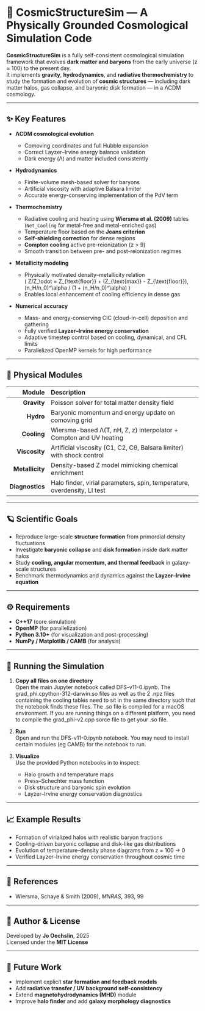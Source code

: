# 🌌 CosmicStructureSim — A Physically Grounded Cosmological Simulation Code

**CosmicStructureSim** is a fully self-consistent cosmological simulation framework that evolves **dark matter and baryons** from the early universe (z ≈ 100) to the present day.  
It implements **gravity**, **hydrodynamics**, and **radiative thermochemistry** to study the formation and evolution of **cosmic structures** — including dark matter halos, gas collapse, and baryonic disk formation — in a ΛCDM cosmology.

---

## ✨ Key Features

- **ΛCDM cosmological evolution**
  - Comoving coordinates and full Hubble expansion
  - Correct Layzer–Irvine energy balance validation
  - Dark energy (Λ) and matter included consistently

- **Hydrodynamics**
  - Finite-volume mesh-based solver for baryons
  - Artificial viscosity with adaptive Balsara limiter
  - Accurate energy-conserving implementation of the PdV term

- **Thermochemistry**
  - Radiative cooling and heating using **Wiersma et al. (2009)** tables  
    (`Net_Cooling` for metal-free and metal-enriched gas)
  - Temperature floor based on the **Jeans criterion**
  - **Self-shielding correction** for dense regions
  - **Compton cooling** active pre-reionization (z > 9)
  - Smooth transition between pre- and post-reionization regimes

- **Metallicity modeling**
  - Physically motivated density–metallicity relation  
    \( Z/Z_\odot = Z_{\text{floor}} + (Z_{\text{max}} - Z_{\text{floor}})\,(n_H/n_0)^\alpha / (1 + (n_H/n_0)^\alpha) \)
  - Enables local enhancement of cooling efficiency in dense gas

- **Numerical accuracy**
  - Mass- and energy-conserving CIC (cloud-in-cell) deposition and gathering
  - Fully verified **Layzer–Irvine energy conservation**
  - Adaptive timestep control based on cooling, dynamical, and CFL limits
  - Parallelized OpenMP kernels for high performance

---

## 🧩 Physical Modules

| Module | Description |
|--------:|:-------------|
| **Gravity** | Poisson solver for total matter density field |
| **Hydro** | Baryonic momentum and energy update on comoving grid |
| **Cooling** | Wiersma-based Λ(T, nH, Z, z) interpolator + Compton and UV heating |
| **Viscosity** | Artificial viscosity (C1, C2, Cθ, Balsara limiter) with shock control |
| **Metallicity** | Density-based Z model mimicking chemical enrichment |
| **Diagnostics** | Halo finder, virial parameters, spin, temperature, overdensity, LI test |

---

## 🪐 Scientific Goals

- Reproduce large-scale **structure formation** from primordial density fluctuations  
- Investigate **baryonic collapse** and **disk formation** inside dark matter halos  
- Study **cooling, angular momentum, and thermal feedback** in galaxy-scale structures  
- Benchmark thermodynamics and dynamics against the **Layzer–Irvine equation**

---

## ⚙️ Requirements

- **C++17** (core simulation)
- **OpenMP** (for parallelization)
- **Python 3.10+** (for visualization and post-processing)
- **NumPy / Matplotlib / CAMB** (for analysis)

---

## 🚀 Running the Simulation

1. **Copy all files on one directory**  
   Open the main Jupyter notebook called DFS-v11-0.ipynb. The grad_phi.cpython-312-darwin.so files as well as the 2 .npz files containing the cooling tables
   need to sit in the same directory such that the notebook finds these files.
   The .so file is compiled for a macOS environment. If you are running things on a different platform, you need to compile
   the grad_phi-v2.cpp sorce file to get your .so file.

2. **Run**  
   Open and run the DFS-v11-0.ipynb notebook. You may need to install certain modules (eg CAMB) for the notebook to run.

3. **Visualize**  
   Use the provided Python notebooks in to inspect:
   - Halo growth and temperature maps  
   - Press–Schechter mass function  
   - Disk structure and baryonic spin evolution  
   - Layzer–Irvine energy conservation diagnostics

---

## 📈 Example Results

- Formation of virialized halos with realistic baryon fractions  
- Cooling-driven baryonic collapse and disk-like gas distributions  
- Evolution of temperature–density phase diagrams from z = 100 → 0  
- Verified Layzer–Irvine energy conservation throughout cosmic time

---

## 🧠 References

- Wiersma, Schaye & Smith (2009), *MNRAS*, 393, 99

---

## 🧩 Author & License

Developed by **Jo Oechslin**, 2025  
Licensed under the **MIT License**

---

## 🌠 Future Work

- Implement explicit **star formation and feedback models**
- Add **radiative transfer / UV background self-consistency**
- Extend **magnetohydrodynamics (MHD)** module
- Improve **halo finder** and add **galaxy morphology diagnostics**
